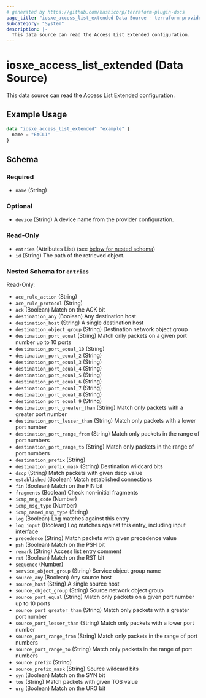 ```yaml
---
# generated by https://github.com/hashicorp/terraform-plugin-docs
page_title: "iosxe_access_list_extended Data Source - terraform-provider-iosxe"
subcategory: "System"
description: |-
  This data source can read the Access List Extended configuration.
---
```


# iosxe_access_list_extended (Data Source)

This data source can read the Access List Extended configuration.

## Example Usage

```terraform
data "iosxe_access_list_extended" "example" {
  name = "EACL1"
}
```

<!-- schema generated by tfplugindocs -->
## Schema

### Required

- `name` (String)

### Optional

- `device` (String) A device name from the provider configuration.

### Read-Only

- `entries` (Attributes List) (see [below for nested schema](#nestedatt--entries))
- `id` (String) The path of the retrieved object.

<a id="nestedatt--entries"></a>
### Nested Schema for `entries`

Read-Only:

- `ace_rule_action` (String)
- `ace_rule_protocol` (String)
- `ack` (Boolean) Match on the ACK bit
- `destination_any` (Boolean) Any destination host
- `destination_host` (String) A single destination host
- `destination_object_group` (String) Destination network object group
- `destination_port_equal` (String) Match only packets on a given port number up to 10 ports
- `destination_port_equal_10` (String)
- `destination_port_equal_2` (String)
- `destination_port_equal_3` (String)
- `destination_port_equal_4` (String)
- `destination_port_equal_5` (String)
- `destination_port_equal_6` (String)
- `destination_port_equal_7` (String)
- `destination_port_equal_8` (String)
- `destination_port_equal_9` (String)
- `destination_port_greater_than` (String) Match only packets with a greater port number
- `destination_port_lesser_than` (String) Match only packets with a lower port number
- `destination_port_range_from` (String) Match only packets in the range of port numbers
- `destination_port_range_to` (String) Match only packets in the range of port numbers
- `destination_prefix` (String)
- `destination_prefix_mask` (String) Destination wildcard bits
- `dscp` (String) Match packets with given dscp value
- `established` (Boolean) Match established connections
- `fin` (Boolean) Match on the FIN bit
- `fragments` (Boolean) Check non-initial fragments
- `icmp_msg_code` (Number)
- `icmp_msg_type` (Number)
- `icmp_named_msg_type` (String)
- `log` (Boolean) Log matches against this entry
- `log_input` (Boolean) Log matches against this entry, including input interface
- `precedence` (String) Match packets with given precedence value
- `psh` (Boolean) Match on the PSH bit
- `remark` (String) Access list entry comment
- `rst` (Boolean) Match on the RST bit
- `sequence` (Number)
- `service_object_group` (String) Service object group name
- `source_any` (Boolean) Any source host
- `source_host` (String) A single source host
- `source_object_group` (String) Source network object group
- `source_port_equal` (String) Match only packets on a given port number up to 10 ports
- `source_port_greater_than` (String) Match only packets with a greater port number
- `source_port_lesser_than` (String) Match only packets with a lower port number
- `source_port_range_from` (String) Match only packets in the range of port numbers
- `source_port_range_to` (String) Match only packets in the range of port numbers
- `source_prefix` (String)
- `source_prefix_mask` (String) Source wildcard bits
- `syn` (Boolean) Match on the SYN bit
- `tos` (String) Match packets with given TOS value
- `urg` (Boolean) Match on the URG bit
